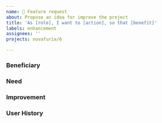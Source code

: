 ```yaml
---
name: 🚀 Feature request
about: Propose an idea for improve the project
title: 'As [role], I want to [action], so that [benefit]'
labels: enhancement
assignees: ''
projects: novafuria/6

---
```


### Beneficiary
<!-- Who is the improvement aimed at? Describe who will benefit from this improvement. -->

### Need
<!-- What do you need it for? What problem was this improvement intended to solve? Write a clear and concise description of what the problem is. -->

### Improvement
<!-- What is the solution you would like to implement? A clear and concise description of what you want to happen. -->

### User History
<!-- Write a short story that tells how users would use the new feature. -->